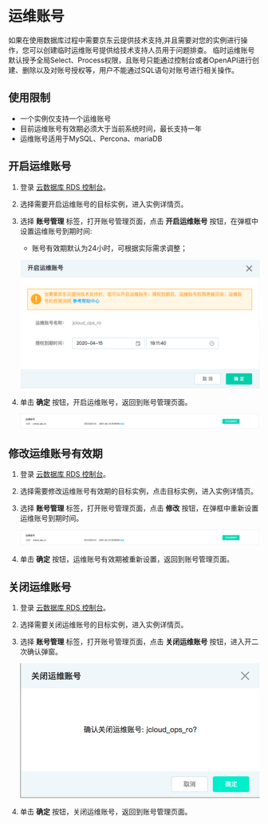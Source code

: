# 运维账号
如果在使用数据库过程中需要京东云提供技术支持,并且需要对您的实例进行操作，您可以创建临时运维账号提供给技术支持人员用于问题排查。
临时运维账号默认授予全局Select、Process权限，且账号只能通过控制台或者OpenAPI进行创建、删除以及对账号授权等，用户不能通过SQL语句对账号进行相关操作。

## 使用限制
* 一个实例仅支持一个运维账号
* 目前运维账号有效期必须大于当前系统时间，最长支持一年
* 运维账号适用于MySQL、Percona、mariaDB

## 开启运维账号
1. 登录 [云数据库 RDS 控制台](https://rds-console.jdcloud.com/database)。
2. 选择需要开启运维账号的目标实例，进入实例详情页。
3. 选择 **账号管理** 标签，打开账号管理页面，点击 **开启运维账号** 按钮，在弹框中设置运维账号到期时间:
    * 账号有效期默认为24小时，可根据实际需求调整；

    ![开启运维账号](../../../../../image/RDS/MySQL-Create-OPS-Account.png)

4. 单击 **确定** 按钮，开启运维账号，返回到账号管理页面。

    ![开启运维账号](../../../../../image/RDS/Create-OPS-Account.png)

## 修改运维账号有效期
1. 登录 [云数据库 RDS 控制台](https://rds-console.jdcloud.com/database)。
2. 选择需要修改运维账号有效期的目标实例，点击目标实例，进入实例详情页。
3. 选择 **账号管理** 标签，打开账号管理页面，点击 **修改** 按钮，在弹框中重新设置运维账号到期时间。

    ![开启运维账号](../../../../../image/RDS/Create-OPS-Account.png)

4. 单击 **确定** 按钮，运维账号有效期被重新设置，返回到账号管理页面。

## 关闭运维账号
1. 登录 [云数据库 RDS 控制台](https://rds-console.jdcloud.com/database)。
2. 选择需要关闭运维账号的目标实例，进入实例详情页。
3. 选择 **账号管理** 标签，打开账号管理页面，点击 **关闭运维账号** 按钮，进入开二次确认弹窗。

    ![关闭运维账号](../../../../../image/RDS/Delete-OPS-Account.png)

4. 单击 **确定** 按钮，关闭运维账号，返回到账号管理页面。


